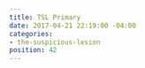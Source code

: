 ```yaml
---
title: TSL Primary
date: 2017-04-21 22:19:00 -04:00
categories:
- the-suspicious-lesion
position: 42
---
```


